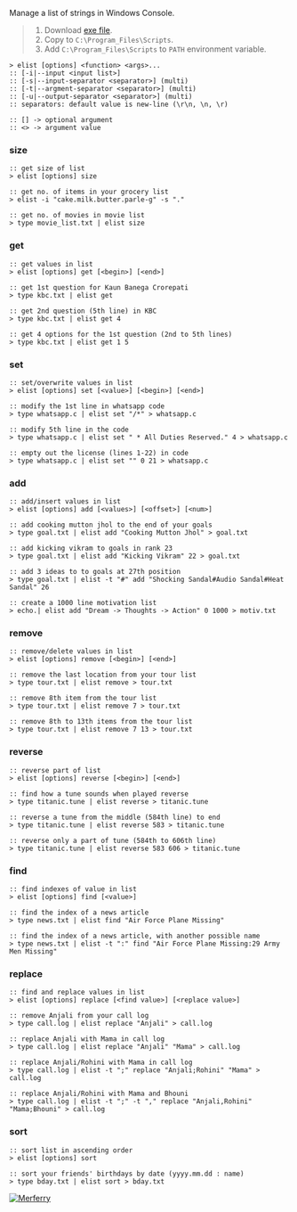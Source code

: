 Manage a list of strings in Windows Console.
> 1. Download [exe file](https://raw.githubusercontent.com/winp/extra-bel/master/ecd.cmd).
> 2. Copy to `C:\Program_Files\Scripts`.
> 3. Add `C:\Program_Files\Scripts` to `PATH` environment variable.


```batch
> elist [options] <function> <args>...
:: [-i|--input <input list>]
:: [-s|--input-separator <separator>] (multi)
:: [-t|--argment-separator <separator>] (multi)
:: [-u|--output-separator <separator>] (multi)
:: separators: default value is new-line (\r\n, \n, \r)

:: [] -> optional argument
:: <> -> argument value
```


### size

```batch
:: get size of list
> elist [options] size
```

```batch
:: get no. of items in your grocery list
> elist -i "cake.milk.butter.parle-g" -s "."

:: get no. of movies in movie list
> type movie_list.txt | elist size
```


### get

```batch
:: get values in list
> elist [options] get [<begin>] [<end>]
```

```batch
:: get 1st question for Kaun Banega Crorepati
> type kbc.txt | elist get

:: get 2nd question (5th line) in KBC
> type kbc.txt | elist get 4

:: get 4 options for the 1st question (2nd to 5th lines)
> type kbc.txt | elist get 1 5
```


### set

```batch
:: set/overwrite values in list
> elist [options] set [<value>] [<begin>] [<end>]
```

```batch
:: modify the 1st line in whatsapp code
> type whatsapp.c | elist set "/*" > whatsapp.c

:: modify 5th line in the code
> type whatsapp.c | elist set " * All Duties Reserved." 4 > whatsapp.c

:: empty out the license (lines 1-22) in code
> type whatsapp.c | elist set "" 0 21 > whatsapp.c
```


### add

```batch
:: add/insert values in list
> elist [options] add [<values>] [<offset>] [<num>]
```

```batch
:: add cooking mutton jhol to the end of your goals
> type goal.txt | elist add "Cooking Mutton Jhol" > goal.txt

:: add kicking vikram to goals in rank 23
> type goal.txt | elist add "Kicking Vikram" 22 > goal.txt

:: add 3 ideas to to goals at 27th position
> type goal.txt | elist -t "#" add "Shocking Sandal#Audio Sandal#Heat Sandal" 26

:: create a 1000 line motivation list
> echo.| elist add "Dream -> Thoughts -> Action" 0 1000 > motiv.txt
```


### remove

```batch
:: remove/delete values in list
> elist [options] remove [<begin>] [<end>]
```

```batch
:: remove the last location from your tour list
> type tour.txt | elist remove > tour.txt

:: remove 8th item from the tour list
> type tour.txt | elist remove 7 > tour.txt

:: remove 8th to 13th items from the tour list
> type tour.txt | elist remove 7 13 > tour.txt
```

### reverse

```batch
:: reverse part of list
> elist [options] reverse [<begin>] [<end>]
```

```batch
:: find how a tune sounds when played reverse
> type titanic.tune | elist reverse > titanic.tune

:: reverse a tune from the middle (584th line) to end
> type titanic.tune | elist reverse 583 > titanic.tune

:: reverse only a part of tune (584th to 606th line)
> type titanic.tune | elist reverse 583 606 > titanic.tune
```


### find

```batch
:: find indexes of value in list
> elist [options] find [<value>]
```

```batch
:: find the index of a news article
> type news.txt | elist find "Air Force Plane Missing"

:: find the index of a news article, with another possible name
> type news.txt | elist -t ":" find "Air Force Plane Missing:29 Army Men Missing"
```


### replace

```batch
:: find and replace values in list
> elist [options] replace [<find value>] [<replace value>]
```

```batch
:: remove Anjali from your call log
> type call.log | elist replace "Anjali" > call.log

:: replace Anjali with Mama in call log
> type call.log | elist replace "Anjali" "Mama" > call.log

:: replace Anjali/Rohini with Mama in call log
> type call.log | elist -t ";" replace "Anjali;Rohini" "Mama" > call.log

:: replace Anjali/Rohini with Mama and Bhouni
> type call.log | elist -t ";" -t "," replace "Anjali,Rohini" "Mama;Bhouni" > call.log
```


### sort

```batch
:: sort list in ascending order
> elist [options] sort
```

```batch
:: sort your friends' birthdays by date (yyyy.mm.dd : name)
> type bday.txt | elist sort > bday.txt
```


[![Merferry](https://i.imgur.com/awzNy3a.jpg)](https://merferry.github.io)
